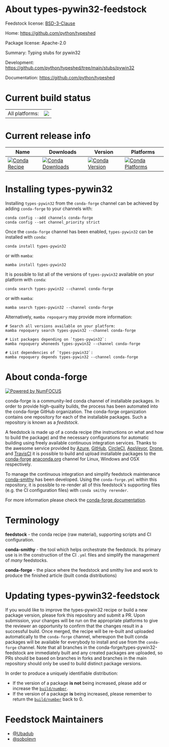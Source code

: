 About types-pywin32-feedstock
=============================

Feedstock license: [BSD-3-Clause](https://github.com/conda-forge/types-pywin32-feedstock/blob/main/LICENSE.txt)

Home: https://github.com/python/typeshed

Package license: Apache-2.0

Summary: Typing stubs for pywin32

Development: https://github.com/python/typeshed/tree/main/stubs/pywin32

Documentation: https://github.com/python/typeshed

Current build status
====================


<table><tr><td>All platforms:</td>
    <td>
      <a href="https://dev.azure.com/conda-forge/feedstock-builds/_build/latest?definitionId=19520&branchName=main">
        <img src="https://dev.azure.com/conda-forge/feedstock-builds/_apis/build/status/types-pywin32-feedstock?branchName=main">
      </a>
    </td>
  </tr>
</table>

Current release info
====================

| Name | Downloads | Version | Platforms |
| --- | --- | --- | --- |
| [![Conda Recipe](https://img.shields.io/badge/recipe-types--pywin32-green.svg)](https://anaconda.org/conda-forge/types-pywin32) | [![Conda Downloads](https://img.shields.io/conda/dn/conda-forge/types-pywin32.svg)](https://anaconda.org/conda-forge/types-pywin32) | [![Conda Version](https://img.shields.io/conda/vn/conda-forge/types-pywin32.svg)](https://anaconda.org/conda-forge/types-pywin32) | [![Conda Platforms](https://img.shields.io/conda/pn/conda-forge/types-pywin32.svg)](https://anaconda.org/conda-forge/types-pywin32) |

Installing types-pywin32
========================

Installing `types-pywin32` from the `conda-forge` channel can be achieved by adding `conda-forge` to your channels with:

```
conda config --add channels conda-forge
conda config --set channel_priority strict
```

Once the `conda-forge` channel has been enabled, `types-pywin32` can be installed with `conda`:

```
conda install types-pywin32
```

or with `mamba`:

```
mamba install types-pywin32
```

It is possible to list all of the versions of `types-pywin32` available on your platform with `conda`:

```
conda search types-pywin32 --channel conda-forge
```

or with `mamba`:

```
mamba search types-pywin32 --channel conda-forge
```

Alternatively, `mamba repoquery` may provide more information:

```
# Search all versions available on your platform:
mamba repoquery search types-pywin32 --channel conda-forge

# List packages depending on `types-pywin32`:
mamba repoquery whoneeds types-pywin32 --channel conda-forge

# List dependencies of `types-pywin32`:
mamba repoquery depends types-pywin32 --channel conda-forge
```


About conda-forge
=================

[![Powered by
NumFOCUS](https://img.shields.io/badge/powered%20by-NumFOCUS-orange.svg?style=flat&colorA=E1523D&colorB=007D8A)](https://numfocus.org)

conda-forge is a community-led conda channel of installable packages.
In order to provide high-quality builds, the process has been automated into the
conda-forge GitHub organization. The conda-forge organization contains one repository
for each of the installable packages. Such a repository is known as a *feedstock*.

A feedstock is made up of a conda recipe (the instructions on what and how to build
the package) and the necessary configurations for automatic building using freely
available continuous integration services. Thanks to the awesome service provided by
[Azure](https://azure.microsoft.com/en-us/services/devops/), [GitHub](https://github.com/),
[CircleCI](https://circleci.com/), [AppVeyor](https://www.appveyor.com/),
[Drone](https://cloud.drone.io/welcome), and [TravisCI](https://travis-ci.com/)
it is possible to build and upload installable packages to the
[conda-forge](https://anaconda.org/conda-forge) [anaconda.org](https://anaconda.org/)
channel for Linux, Windows and OSX respectively.

To manage the continuous integration and simplify feedstock maintenance
[conda-smithy](https://github.com/conda-forge/conda-smithy) has been developed.
Using the ``conda-forge.yml`` within this repository, it is possible to re-render all of
this feedstock's supporting files (e.g. the CI configuration files) with ``conda smithy rerender``.

For more information please check the [conda-forge documentation](https://conda-forge.org/docs/).

Terminology
===========

**feedstock** - the conda recipe (raw material), supporting scripts and CI configuration.

**conda-smithy** - the tool which helps orchestrate the feedstock.
                   Its primary use is in the construction of the CI ``.yml`` files
                   and simplify the management of *many* feedstocks.

**conda-forge** - the place where the feedstock and smithy live and work to
                  produce the finished article (built conda distributions)


Updating types-pywin32-feedstock
================================

If you would like to improve the types-pywin32 recipe or build a new
package version, please fork this repository and submit a PR. Upon submission,
your changes will be run on the appropriate platforms to give the reviewer an
opportunity to confirm that the changes result in a successful build. Once
merged, the recipe will be re-built and uploaded automatically to the
`conda-forge` channel, whereupon the built conda packages will be available for
everybody to install and use from the `conda-forge` channel.
Note that all branches in the conda-forge/types-pywin32-feedstock are
immediately built and any created packages are uploaded, so PRs should be based
on branches in forks and branches in the main repository should only be used to
build distinct package versions.

In order to produce a uniquely identifiable distribution:
 * If the version of a package **is not** being increased, please add or increase
   the [``build/number``](https://docs.conda.io/projects/conda-build/en/latest/resources/define-metadata.html#build-number-and-string).
 * If the version of a package **is** being increased, please remember to return
   the [``build/number``](https://docs.conda.io/projects/conda-build/en/latest/resources/define-metadata.html#build-number-and-string)
   back to 0.

Feedstock Maintainers
=====================

* [@Ubadub](https://github.com/Ubadub/)
* [@sobolevn](https://github.com/sobolevn/)


